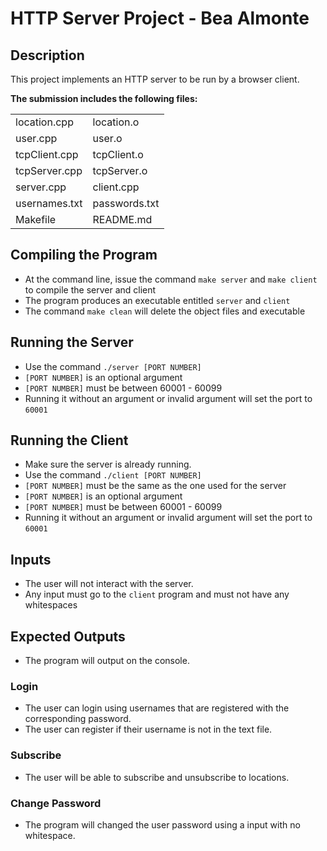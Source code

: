 # HTTP Server Project - Bea Almonte
## Description

This project implements an HTTP server to be run by a browser client.


**The submission includes the following files:**


|                      |                    |
| -------------------- | -------------------|
| location.cpp         | location.o         |
| user.cpp             | user.o             |
| tcpClient.cpp        | tcpClient.o        |
| tcpServer.cpp        | tcpServer.o        |
| server.cpp           | client.cpp         |
| usernames.txt        | passwords.txt      |
| Makefile             | README.md          |



## Compiling the Program
- At the command line, issue the command `make server` and `make client` to compile the server and client
- The program produces an executable entitled `server` and `client`
- The command `make clean` will delete the object files and executable

## Running the Server
- Use the command `./server [PORT NUMBER]`
- `[PORT NUMBER]` is an optional argument
- `[PORT NUMBER]` must be between  60001 - 60099
- Running it without an argument or invalid argument will set the port to `60001`

## Running the Client
- Make sure the server is already running.
- Use the command `./client [PORT NUMBER]`
- `[PORT NUMBER]` must be the same as the one used for the server
- `[PORT NUMBER]` is an optional argument
- `[PORT NUMBER]` must be between  60001 - 60099
- Running it without an argument or invalid argument will set the port to `60001`

## Inputs
- The user will not interact with the server.
- Any input must go to the `client` program and must not have any whitespaces

## Expected Outputs
- The program will output on the console.

### Login
- The user can login using usernames that are registered with the corresponding password.
- The user can register if their username is not in the text file.

### Subscribe
- The user will be able to subscribe and unsubscribe to locations.

### Change Password
- The program will changed the user password using a input with no whitespace.